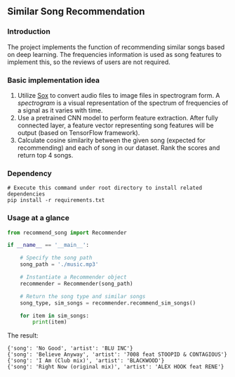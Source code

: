 ## Similar Song Recommendation

### Introduction

The project implements the function of recommending similar songs based on deep learning. The frequencies information is used as song features to implement this, so the reviews of users are not required.

### Basic implementation idea

1. Utilize [Sox](http://sox.sourceforge.net/) to convert audio files to image files in spectrogram form. A *spectrogram* is a visual representation of the spectrum of frequencies of a signal as it varies with time.
2. Use a pretrained CNN model to perform feature extraction. After fully connected layer, a feature vector representing song features will be output (based on TensorFlow framework).
3. Calculate cosine similarity between the given song (expected for recommending) and each of song in our dataset. Rank the scores and return top 4 songs.

### Dependency

```shell
# Execute this command under root directory to install related dependencies
pip install -r requirements.txt
```

### Usage at a glance

```python
from recommend_song import Recommender

if __name__ == '__main__':

    # Specify the song path
    song_path = './music.mp3'

    # Instantiate a Recommender object
    recommender = Recommender(song_path)

    # Return the song type and similar songs
    song_type, sim_songs = recommender.recommend_sim_songs()

    for item in sim_songs:
        print(item)
```

The result:

```
{'song': 'No Good', 'artist': 'BLU INC'}
{'song': 'Believe Anyway', 'artist': '7008 feat STOOPID & CONTAGIOUS'}
{'song': 'I Am (Club mix)', 'artist': 'BLACKWOOD'}
{'song': 'Right Now (original mix)', 'artist': 'ALEX HOOK feat RENE'}
```

